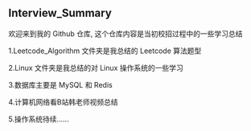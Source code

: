 ## Interview_Summary

欢迎来到我的 Github 仓库, 这个仓库内容是当初校招过程中的一些学习总结

1.Leetcode_Algorithm 文件夹是我总结的 Leetcode 算法题型

2.Linux 文件夹是我总结的对 Linux 操作系统的一些学习

3.数据库主要是 MySQL 和 Redis

4.计算机网络看B站韩老师视频总结

5.操作系统待续......

